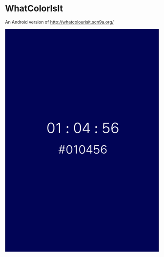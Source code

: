 WhatColorIsIt
=============

An Android version of http://whatcolourisit.scn9a.org/

![Alt text](screenshot.png "Screenshot")

